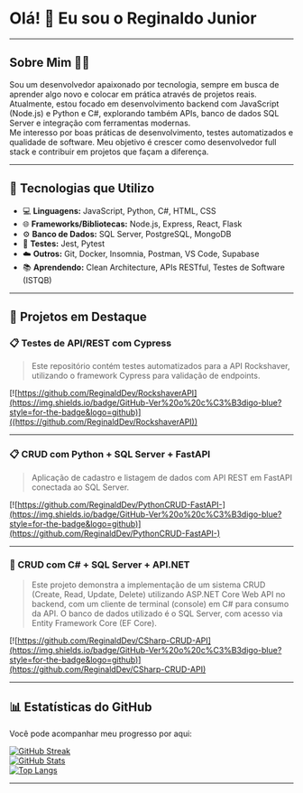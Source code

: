 # Olá! 👋 Eu sou o Reginaldo Junior

---

## Sobre Mim 👨‍💻

Sou um desenvolvedor apaixonado por tecnologia, sempre em busca de aprender algo novo e colocar em prática através de projetos reais.  
Atualmente, estou focado em desenvolvimento backend com JavaScript (Node.js) e Python e C#, explorando também APIs, banco de dados SQL Server e integração com ferramentas modernas.  
Me interesso por boas práticas de desenvolvimento, testes automatizados e qualidade de software. Meu objetivo é crescer como desenvolvedor full stack e contribuir em projetos que façam a diferença.

---

## 🧰 Tecnologias que Utilizo

- 💻 **Linguagens:** JavaScript, Python, C#, HTML, CSS  
- 🌐 **Frameworks/Bibliotecas:** Node.js, Express, React, Flask  
- ⚙️ **Banco de Dados:** SQL Server, PostgreSQL, MongoDB  
- 🧪 **Testes:** Jest, Pytest  
- ☁️ **Outros:** Git, Docker, Insomnia, Postman, VS Code, Supabase  
- 📚 **Aprendendo:** Clean Architecture, APIs RESTful, Testes de Software (ISTQB)

---

## 🚀 Projetos em Destaque

### 📋 Testes de API/REST com Cypress

> Este repositório contém testes automatizados para a API Rockshaver, utilizando o framework Cypress para validação de endpoints.

[![https://github.com/ReginaldDev/RockshaverAPI](https://img.shields.io/badge/GitHub-Ver%20o%20c%C3%B3digo-blue?style=for-the-badge&logo=github)]((https://github.com/ReginaldDev/RockshaverAPI))

---

### 📋 CRUD com Python + SQL Server + FastAPI

> Aplicação de cadastro e listagem de dados com API REST em FastAPI conectada ao SQL Server.

[![https://github.com/ReginaldDev/PythonCRUD-FastAPI-](https://img.shields.io/badge/GitHub-Ver%20o%20c%C3%B3digo-blue?style=for-the-badge&logo=github)](https://github.com/ReginaldDev/PythonCRUD-FastAPI-)

---

### 💼 CRUD com C# + SQL Server + API.NET

> Este projeto demonstra a implementação de um sistema CRUD (Create, Read, Update, Delete) utilizando ASP.NET Core Web API no backend, com um cliente de terminal (console) em C# para consumo da API. O banco de dados utilizado é o SQL Server, com acesso via Entity Framework Core (EF Core).

[![https://github.com/ReginaldDev/CSharp-CRUD-API](https://img.shields.io/badge/GitHub-Ver%20o%20c%C3%B3digo-blue?style=for-the-badge&logo=github)](https://github.com/ReginaldDev/CSharp-CRUD-API)

---

## 📊 Estatísticas do GitHub

Você pode acompanhar meu progresso por aqui:

[![GitHub Streak](https://streak-stats.demolab.com/?user=ReginaldDev&theme=dark&hide_border=true)](https://git.io/streak-stats)  
[![GitHub Stats](https://github-readme-stats.vercel.app/api?username=ReginaldDev&show_icons=true&theme=dark&hide_border=true)](https://github.com/anuraghazra/github-readme-stats)  
[![Top Langs](https://github-readme-stats.vercel.app/api/top-langs/?username=ReginaldDev&layout=compact&langs_count=8&theme=dark&hide_border=true)](https://github.com/anuraghazra/github-readme-stats)

---


